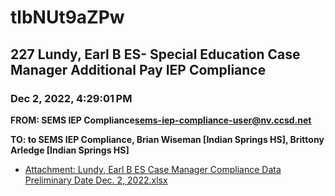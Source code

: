 # tlbNUt9aZPw
## 227 Lundy, Earl B ES- Special Education Case Manager Additional Pay IEP Compliance
### Dec 2, 2022, 4:29:01 PM
**FROM: SEMS IEP Compliance<sems-iep-compliance-user@nv.ccsd.net>**

**TO: to SEMS IEP Compliance, Brian Wiseman [Indian Springs HS], Brittony Arledge [Indian Springs HS]**






* [Attachment: Lundy, Earl B ES Case Manager Compliance Data Preliminary Date Dec. 2, 2022.xlsx](tlbNUt9aZPw-attachment-1.xlsx)
